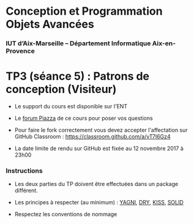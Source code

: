 # Conception et Programmation Objets Avancées

### IUT d’Aix-Marseille – Département Informatique Aix-en-Provence

# TP3 (séance 5) : Patrons de conception (Visiteur)


* Le support du cours est disponible sur l'ENT
* Le [forum Piazza](https://piazza.com/univ-amu.fr/fall2017/m3105/home) de ce cours pour poser vos questions
* Pour faire le fork correctement vous devez accepter l'affectation sur GitHub Classroom : https://classroom.github.com/a/vT7I6Gz4

* La date limite de rendu sur GitHub est fixée au 12 novembre 2017 à 23h00

### Instructions
* Les deux parties du TP doivent être effectuées dans un package différent.

* Les principes à respecter (au minimum) : [YAGNI](https://en.wikipedia.org/wiki/You_aren%27t_gonna_need_it), [DRY](https://en.wikipedia.org/wiki/Don't_repeat_yourself), [KISS](https://en.wikipedia.org/wiki/KISS_principle), [SOLID](http://pageperso.lif.univ-mrs.fr/~petru.valicov/Cours/M3105/POA_x4.pdf)

* Respectez les conventions de nommage
